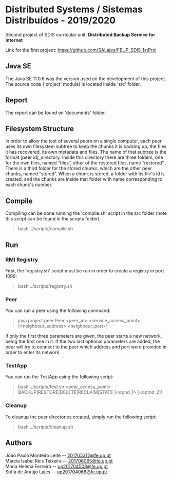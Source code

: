 # Distributed Systems / Sistemas Distribuídos - 2019/2020
Second project of SDIS curricular unit: **Distributed Backup Service for Internet**

Link for the first project: https://github.com/SALajes/FEUP_SDIS_1stProj

## Java SE
The Java SE 11.0.6 was the version used on the development of this project.
The source code ('project' module) is located inside 'src' folder.

## Report
The report can be found on 'documents' folder.

## Filesystem Structure

In order to allow the test of several peers on a single computer, each peer uses its own filesystem subtree to keep the chunks it is backing up, the files it has recovered, its own metadata and files. The name of that subtree is the format [peer id]_directory.
Inside this directory there are three folders, one for the own files, named “files”, other of the restored files, name “restored” .
There is a third folder for the stored chunks, which are the other peer chunks, named “stored”.
When a chunk is stored, a folder with its file's id is created, and the chunks are inside that folder with name corresponding to each chunk's number.

## Compile
Compiling can be done running the 'compile.sh' script in the src folder (note this script can be found in the scripts folder):
> bash ../scripts/compile.sh

## Run
### RMI Registry
First, the 'registry.sh' script must be run in order to create a registry in port 1099:
> bash ../scripts/registry.sh

### Peer
You can run a peer using the following command:
> java project.peer.Peer <peer_id> <service_access_point> <port> [<neighbour_address> <neighbour_port>]

If only the first three parameters are given, the peer starts a new network, being the first one in it.
If the two last optional parameters are added, the peer will try to connect to the peer which address and port were provided in order to enter its network.

### TestApp
You can run the TestApp using the following script:
> bash ../scripts/test.sh <peer_access_point> BACKUP|RESTORE|DELETE|RECLAIM|STATE [<opnd_1> [<optnd_2]]

### Cleanup
To cleanup the peer directories created, simply run the following script:
> bash ../scripts/cleanup.sh


## Authors
João Paulo Monteiro Leite -- 201705312@fe.up.pt </br>
Márcia Isabel Reis Teixeira -- 201706065@fe.up.pt </br>
Maria Helena Ferreira -- up201704508@fe.up.pt </br>
Sofia de Araújo Lajes -- up201704066@fe.up.pt </br>
